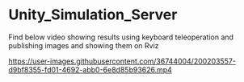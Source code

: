 # Unity_Simulation_Server

Find below video showing results using keyboard teleoperation and publishing images and showing them on Rviz


https://user-images.githubusercontent.com/36744004/200203557-d9bf8355-fd01-4692-abb0-6e8d85b93626.mp4


